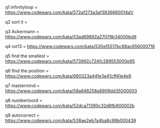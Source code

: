 q1 infinityloop = https://www.codewars.com/kata/572af273a3af3836660014a1/

q2 sort it =

q3 Ackermann = https://www.codewars.com/kata/53ad69892a27079b34000bd9

q4 rot13 = https://www.codewars.com/kata/530e15517bc88ac656000716

q5 find the smallest = https://www.codewars.com/kata/573992c724fc289553000e95

q6 find the position = https://www.codewars.com/kata/660323a44fe3e41cff41e4e9

q7 mastermind = https://www.codewars.com/kata/58a848258a6909dd35000003

q8 numbertoord = https://www.codewars.com/kata/52dca71390c32d8fb900002b

q9 autocorrect = https://www.codewars.com/kata/538ae2eb7a4ba8c99b000439
